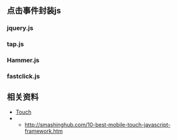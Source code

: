 ## 点击事件封装js
### jquery.js
### tap.js
### Hammer.js
### fastclick.js

## 相关资料
- [Touch](https://developer.mozilla.org/en-US/docs/Web/API/Touch)
- - http://smashinghub.com/10-best-mobile-touch-javascript-framework.htm